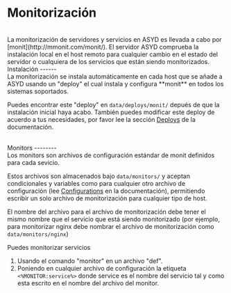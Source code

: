 Monitorización
==============
<br/>
La monitorización de servidores y servicios en ASYD es llevada a cabo por [monit](http://mmonit.com/monit/).
El servidor ASYD comprueba la instalación local en el host remoto para
cualquier cambio en el estado del servidor o cualquiera de los servicios que están siendo monitorizados.

<br/>
Instalación
------
<br/>
La monitorización se instala automáticamente en cada host que se añade a ASYD usando un "deploy"
el cual instala y configura **monit** en todos los sistemas soportados.

Puedes encontrar este "deploy" en `data/deploys/monit/` depués de que la instalación inicial haya acabo.
También puedes modificar este deploy de acuerdo a tus necesidades, por favor lee la sección [Deploys](deploys.md)
de la documentación.

<br/>
Monitors
--------
<br/>
Los monitors son archivos de configuración estándar de monit definidos para cada sevicio.

Estos archivos son almacenados bajo `data/monitors/` y aceptan condicionales y variables
como para cualquier otro archivo de configuración (lee [Configurations](configurations.md) en la documentación), permitiendo
escribir un solo archivo de monitorización para cualquier tipo de host.

El nombre del archivo para el archivo de monitorización debe tener el mismo nombre que el servicio que está siendo monitorizado
(por ejemplo, para monitorizar nginx debe nombrar el archivo de monitorización como `data/monitors/nginx`)

Puedes monitorizar servicios

1. Usando el comando "monitor" en un archivo "def".
2. Poniendo en cualquier archivo de configuración la etiqueta `<%MONITOR:service%>` donde service es el nombre
del servicio tal y como esta escrito en el nombre del archivo del monitor.
